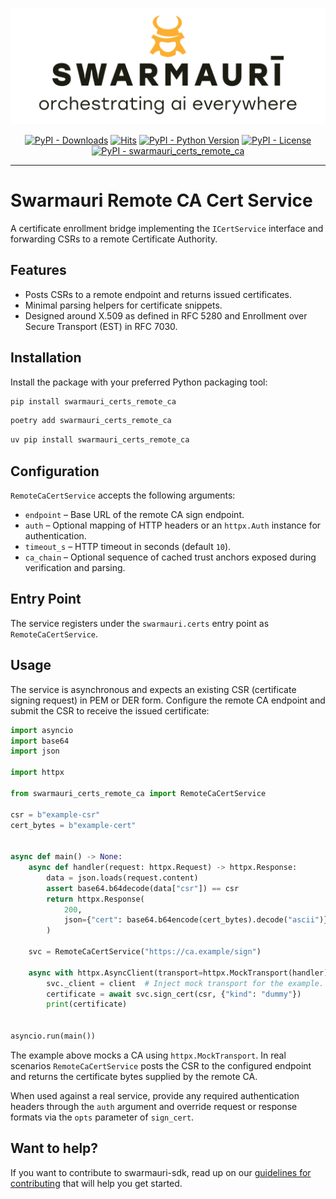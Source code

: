 ![Swarmauri Logo](https://github.com/swarmauri/swarmauri-sdk/blob/3d4d1cfa949399d7019ae9d8f296afba773dfb7f/assets/swarmauri.brand.theme.svg)


<p align="center">
    <a href="https://pypi.org/project/swarmauri_certs_remote_ca/">
        <img src="https://img.shields.io/pypi/dm/swarmauri_certs_remote_ca" alt="PyPI - Downloads"/></a>
    <a href="https://hits.sh/github.com/swarmauri/swarmauri-sdk/tree/master/pkgs/standards/swarmauri_certs_remote_ca/">
        <img alt="Hits" src="https://hits.sh/github.com/swarmauri/swarmauri-sdk/tree/master/pkgs/standards/swarmauri_certs_remote_ca.svg"/></a>
    <a href="https://pypi.org/project/swarmauri_certs_remote_ca/">
        <img src="https://img.shields.io/pypi/pyversions/swarmauri_certs_remote_ca" alt="PyPI - Python Version"/></a>
    <a href="https://pypi.org/project/swarmauri_certs_remote_ca/">
        <img src="https://img.shields.io/pypi/l/swarmauri_certs_remote_ca" alt="PyPI - License"/></a>
    <a href="https://pypi.org/project/swarmauri_certs_remote_ca/">
        <img src="https://img.shields.io/pypi/v/swarmauri_certs_remote_ca?label=swarmauri_certs_remote_ca&color=green" alt="PyPI - swarmauri_certs_remote_ca"/></a>
</p>

---

# Swarmauri Remote CA Cert Service

A certificate enrollment bridge implementing the `ICertService` interface and
forwarding CSRs to a remote Certificate Authority.

## Features

- Posts CSRs to a remote endpoint and returns issued certificates.
- Minimal parsing helpers for certificate snippets.
- Designed around X.509 as defined in RFC 5280 and Enrollment over Secure
  Transport (EST) in RFC 7030.

## Installation

Install the package with your preferred Python packaging tool:

```bash
pip install swarmauri_certs_remote_ca
```

```bash
poetry add swarmauri_certs_remote_ca
```

```bash
uv pip install swarmauri_certs_remote_ca
```

## Configuration

`RemoteCaCertService` accepts the following arguments:

- `endpoint` – Base URL of the remote CA sign endpoint.
- `auth` – Optional mapping of HTTP headers or an `httpx.Auth` instance for
  authentication.
- `timeout_s` – HTTP timeout in seconds (default `10`).
- `ca_chain` – Optional sequence of cached trust anchors exposed during
  verification and parsing.

## Entry Point

The service registers under the `swarmauri.certs` entry point as
`RemoteCaCertService`.

## Usage

The service is asynchronous and expects an existing CSR (certificate signing
request) in PEM or DER form.  Configure the remote CA endpoint and submit the
CSR to receive the issued certificate:

```python
import asyncio
import base64
import json

import httpx

from swarmauri_certs_remote_ca import RemoteCaCertService

csr = b"example-csr"
cert_bytes = b"example-cert"


async def main() -> None:
    async def handler(request: httpx.Request) -> httpx.Response:
        data = json.loads(request.content)
        assert base64.b64decode(data["csr"]) == csr
        return httpx.Response(
            200,
            json={"cert": base64.b64encode(cert_bytes).decode("ascii")},
        )

    svc = RemoteCaCertService("https://ca.example/sign")

    async with httpx.AsyncClient(transport=httpx.MockTransport(handler)) as client:
        svc._client = client  # Inject mock transport for the example.
        certificate = await svc.sign_cert(csr, {"kind": "dummy"})
        print(certificate)


asyncio.run(main())
```

The example above mocks a CA using `httpx.MockTransport`.  In real scenarios
`RemoteCaCertService` posts the CSR to the configured endpoint and returns the
certificate bytes supplied by the remote CA.

When used against a real service, provide any required authentication headers
through the `auth` argument and override request or response formats via the
`opts` parameter of `sign_cert`.

## Want to help?

If you want to contribute to swarmauri-sdk, read up on our
[guidelines for contributing](https://github.com/swarmauri/swarmauri-sdk/blob/master/CONTRIBUTING.md)
that will help you get started.